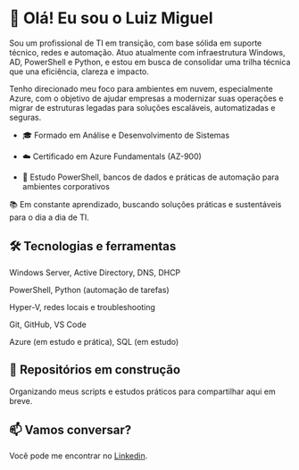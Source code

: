 # 👋 Olá! Eu sou o Luiz Miguel
Sou um profissional de TI em transição, com base sólida em suporte técnico, redes e automação. Atuo atualmente com infraestrutura Windows, AD, PowerShell e Python, e estou em busca de consolidar uma trilha técnica que una eficiência, clareza e impacto.

Tenho direcionado meu foco para ambientes em nuvem, especialmente Azure, com o objetivo de ajudar empresas a modernizar suas operações e migrar de estruturas legadas para soluções escaláveis, automatizadas e seguras.

- 🎓 Formado em Análise e Desenvolvimento de Sistemas

- ☁️ Certificado em Azure Fundamentals (AZ-900)

- 🔧 Estudo PowerShell, bancos de dados e práticas de automação para ambientes corporativos

📚 Em constante aprendizado, buscando soluções práticas e sustentáveis para o dia a dia de TI.

## 🛠️ Tecnologias e ferramentas
Windows Server, Active Directory, DNS, DHCP

PowerShell, Python (automação de tarefas)

Hyper-V, redes locais e troubleshooting

Git, GitHub, VS Code

Azure (em estudo e prática), SQL (em estudo)

## 🚧 Repositórios em construção
Organizando meus scripts e estudos práticos para compartilhar aqui em breve.

## 📫 Vamos conversar?
Você pode me encontrar no [Linkedin](https://www.linkedin.com/in/luizmiguelgaio/).
